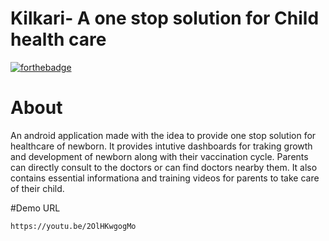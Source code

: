 # Kilkari- A one stop solution for Child health care

[![forthebadge](https://forthebadge.com/images/badges/made-with-java.svg)](https://forthebadge.com)

# About

An android application made with the idea to provide one stop solution for healthcare of newborn. It provides intutive dashboards for traking growth and development of
newborn along with their vaccination cycle. Parents can directly consult to the doctors or can find doctors nearby them. It also contains essential informationa and 
training videos for parents to take care of their child.


#Demo URL

```https://youtu.be/2OlHKwgogMo```
